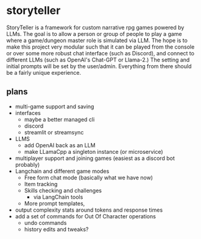 # storyteller

StoryTeller is a framework for custom narrative rpg games powered by LLMs.
The goal is to allow a person or group of people to play a game where
a game/dungeon master role is simulated via LLM. The hope is to make this
project very modular such that it can be played from the console or over
some more robust chat interface (such as Discord), and connect to different
LLMs (such as OpenAI's Chat-GPT or Llama-2.) The setting and initial prompts
will be set by the user/admin. Everything from there should be a fairly unique
experience.

## plans

* multi-game support and saving
* interfaces
  * maybe a better managed cli
  * discord
  * streamlit or streamsync
* LLMS
  * add OpenAI back as an LLM
  * make LLamaCpp a singleton instance (or microservice)
* multiplayer support and joining games (easiest as a discord bot probably)
* Langchain and different game modes
  * Free form chat mode (basically what we have now)
  * Item tracking
  * Skills checking and challenges
    * via LangChain tools
  * More prompt templates,
* output complexity stats around tokens and response times
* add a set of commands for Out Of Character operations
  * undo commands
  * history edits and tweaks?
